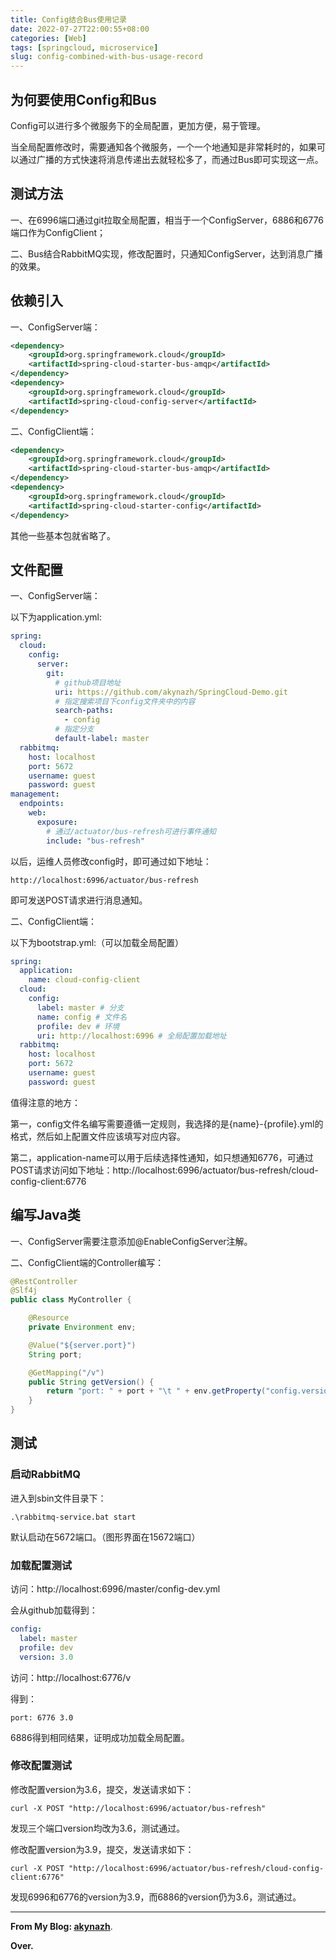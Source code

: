 ```yaml
---
title: Config结合Bus使用记录
date: 2022-07-27T22:00:55+08:00
categories: [Web]
tags: [springcloud, microservice]
slug: config-combined-with-bus-usage-record
---
```


## 为何要使用Config和Bus

Config可以进行多个微服务下的全局配置，更加方便，易于管理。

当全局配置修改时，需要通知各个微服务，一个一个地通知是非常耗时的，如果可以通过广播的方式快速将消息传递出去就轻松多了，而通过Bus即可实现这一点。

## 测试方法

一、在6996端口通过git拉取全局配置，相当于一个ConfigServer，6886和6776端口作为ConfigClient；

二、Bus结合RabbitMQ实现，修改配置时，只通知ConfigServer，达到消息广播的效果。

## 依赖引入

一、ConfigServer端：

```xml
<dependency>
    <groupId>org.springframework.cloud</groupId>
    <artifactId>spring-cloud-starter-bus-amqp</artifactId>
</dependency>
<dependency>
    <groupId>org.springframework.cloud</groupId>
    <artifactId>spring-cloud-config-server</artifactId>
</dependency>
```

二、ConfigClient端：

```xml
<dependency>
    <groupId>org.springframework.cloud</groupId>
    <artifactId>spring-cloud-starter-bus-amqp</artifactId>
</dependency>
<dependency>
    <groupId>org.springframework.cloud</groupId>
    <artifactId>spring-cloud-starter-config</artifactId>
</dependency>
```

其他一些基本包就省略了。

## 文件配置

一、ConfigServer端：

以下为application.yml:

```yml
spring:
  cloud:
    config:
      server:
        git:
          # github项目地址
          uri: https://github.com/akynazh/SpringCloud-Demo.git
          # 指定搜索项目下config文件夹中的内容
          search-paths:
            - config
          # 指定分支
          default-label: master
  rabbitmq:
    host: localhost
    port: 5672
    username: guest
    password: guest
management:
  endpoints:
    web:
      exposure:
        # 通过/actuator/bus-refresh可进行事件通知
        include: "bus-refresh"
```

以后，运维人员修改config时，即可通过如下地址：

```
http://localhost:6996/actuator/bus-refresh
```

即可发送POST请求进行消息通知。

二、ConfigClient端：

以下为bootstrap.yml:（可以加载全局配置）

```yml
spring:
  application:
    name: cloud-config-client
  cloud:
    config:
      label: master # 分支
      name: config # 文件名
      profile: dev # 环境
      uri: http://localhost:6996 # 全局配置加载地址
  rabbitmq:
    host: localhost
    port: 5672
    username: guest
    password: guest
```

值得注意的地方：

第一，config文件名编写需要遵循一定规则，我选择的是{name}-{profile}.yml的格式，然后如上配置文件应该填写对应内容。

第二，application-name可以用于后续选择性通知，如只想通知6776，可通过POST请求访问如下地址：http://localhost:6996/actuator/bus-refresh/cloud-config-client:6776

## 编写Java类

一、ConfigServer需要注意添加@EnableConfigServer注解。
 
二、ConfigClient端的Controller编写：

```java
@RestController
@Slf4j
public class MyController {

    @Resource
    private Environment env;

    @Value("${server.port}")
    String port;

    @GetMapping("/v")
    public String getVersion() {
        return "port: " + port + "\t " + env.getProperty("config.version");
    }
}
```

## 测试

### 启动RabbitMQ

进入到sbin文件目录下：

```
.\rabbitmq-service.bat start
```

默认启动在5672端口。（图形界面在15672端口）

### 加载配置测试

访问：http://localhost:6996/master/config-dev.yml

会从github加载得到：

```yml
config:
  label: master
  profile: dev
  version: 3.0
```

访问：http://localhost:6776/v

得到：

```
port: 6776 3.0
```

6886得到相同结果，证明成功加载全局配置。

### 修改配置测试

修改配置version为3.6，提交，发送请求如下：

```
curl -X POST "http://localhost:6996/actuator/bus-refresh"
```

发现三个端口version均改为3.6，测试通过。

修改配置version为3.9，提交，发送请求如下：

```
curl -X POST "http://localhost:6996/actuator/bus-refresh/cloud-config-client:6776"
```

发现6996和6776的version为3.9，而6886的version仍为3.6，测试通过。


---

**From My Blog: [akynazh](https://akynazh.site)**.

**Over.**